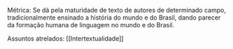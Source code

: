 Métrica: Se dá pela maturidade de texto de autores de determinado campo, tradicionalmente ensinado a história do mundo e do Brasil, dando parecer da formação humana de linguagem no mundo e do Brasil.

Assuntos atrelados:
[[Intertextualidade]]
